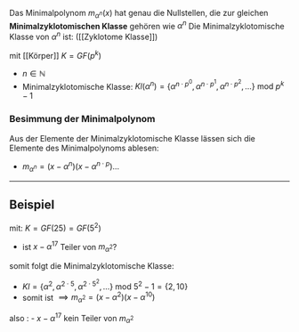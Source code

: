 Das Minimalpolynom $m_{\alpha^n}(x)$ hat genau die Nullstellen, die zur gleichen **Minimalzyklotomischen Klasse** gehören wie $\alpha^n$ Die Minimalzyklotomische Klasse von $\alpha^n$ ist: ([[Zyklotome Klasse]])

mit [[Körper]] $K=GF(p^{k})$
- $n \in \mathbb{N}$
- Minimalzyklotomische Klasse: $Kl(\alpha^{n})=\{ \alpha^{n\cdot p^{0}},\alpha^{n\cdot p^{1}},\alpha^{n\cdot p^{2}},\dots \} \text{ mod }p^{k}-1$

### Besimmung der Minimalpolynom
Aus der Elemente der Minimalzyklotomische Klasse lässen sich die Elemente des Minimalpolynoms ablesen:
- $m_{\alpha^{n}}=(x-\alpha^{n})(x-\alpha^{n\cdot p})\dots$

---

## Beispiel
mit: $K=GF(25)=GF(5^{2})$
- ist $x-\alpha^{17}$ Teiler von $m_{\alpha^{2}}$?

somit folgt die Minimalzyklotomische Klasse: 
- $Kl=\{ \alpha^{2},\alpha^{2\cdot 5},\alpha^{2\cdot 5^{2}},\dots  \} \text{ mod } 5^{2}-1=\{ 2,10 \}$
- somit ist $\implies m_{\alpha^{2}}=(x-\alpha^{2})(x-\alpha^{10})$

also : -  $x-\alpha^{17}$  kein Teiler von $m_{\alpha^{2}}$